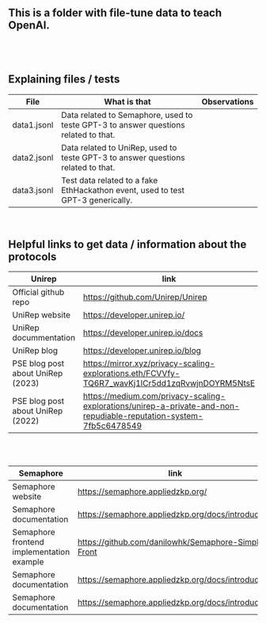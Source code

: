 <h2>This is a folder with file-tune data to teach OpenAI.<h2><br>

## Explaining files / tests

| **File**    | **What is that**                                                                    | **Observations** |
| ----------- | ----------------------------------------------------------------------------------- | ---------------- |
| data1.jsonl | Data related to Semaphore, used to teste GPT-3 to answer questions related to that. |                  |
| data2.jsonl | Data related to UniRep, used to teste GPT-3 to answer questions related to that.    |                  |
| data3.jsonl | Test data related to a fake EthHackathon event, used to test GPT-3 generically.     |                  |

<br>

## Helpful links to get data / information about the protocols

| **Unirep**                        | **link**                                                                                                           | **Observations** |
| --------------------------------- | ------------------------------------------------------------------------------------------------------------------ | ---------------- |
| Official github repo              | https://github.com/Unirep/Unirep                                                                                   |                  |
| UniRep website                    | https://developer.unirep.io/                                                                                       |                  |
| UniRep docummentation             | https://developer.unirep.io/docs                                                                                   |                  |
| UniRep blog                       | https://developer.unirep.io/blog                                                                                   |                  |
| PSE blog post about UniRep (2023) | https://mirror.xyz/privacy-scaling-explorations.eth/FCVVfy-TQ6R7_wavKj1lCr5dd1zqRvwjnDOYRM5NtsE                    |                  |
| PSE blog post about UniRep (2022) | https://medium.com/privacy-scaling-explorations/unirep-a-private-and-non-repudiable-reputation-system-7fb5c6478549 |                  |

<br><br>

| **Semaphore**                             | **link**                                            | **Observations** |
| ----------------------------------------- | --------------------------------------------------- | ---------------- |
| Semaphore website                         | https://semaphore.appliedzkp.org/                   |                  |
| Semaphore documentation                   | https://semaphore.appliedzkp.org/docs/introduction  |                  |
| Semaphore frontend implementation example | https://github.com/danilowhk/Semaphore-Simple-Front |                  |
| Semaphore documentation                   | https://semaphore.appliedzkp.org/docs/introduction  |                  |
| Semaphore documentation                   | https://semaphore.appliedzkp.org/docs/introduction  |                  |
